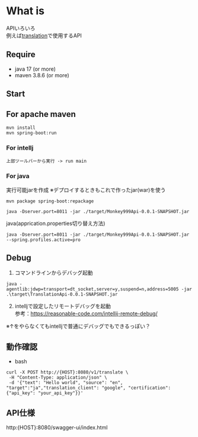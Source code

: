 # What is

APIいろいろ  
例えば[translation](https://github.com/monkey999por/translation)で使用するAPI

## Require

- java 17 (or more)
- maven 3.8.6 (or more)

## Start

## For apache maven

```
mvn install
mvn spring-boot:run
```

### For intellj

```
上部ツールバーから実行 -> run main
```

### For java

実行可能jarを作成 ※デプロイするときもこれで作ったjar(war)を使う

```shell
mvn package spring-boot:repackage
```

```shell
java -Dserver.port=8011 -jar ./target/Monkey999Api-0.0.1-SNAPSHOT.jar
```

java(apprication.properties切り替え方法)

```shell
java -Dserver.port=8011 -jar ./target/Monkey999Api-0.0.1-SNAPSHOT.jar --spring.profiles.active=pro
```

## Debug

1. コマンドラインからデバッグ起動

```
java -agentlib:jdwp=transport=dt_socket,server=y,suspend=n,address=5005 -jar .\target\TranslationApi-0.0.1-SNAPSHOT.jar
```

2. intelljで設定したリモートデバッグを起動  
   参考：<https://reasonable-code.com/intellij-remote-debug/>

※↑をやらなくてもintelljで普通にデバッグでもできるっぽい？

## 動作確認

- bash

 ```
 curl -X POST http://{HOST}:8080/v1/translate \
  -H "Content-Type: application/json" \
  -d '{"text": "Hello world", "source": "en", "target":"ja","translation_client": "google", "certification":{"api_key": "your_api_key"}}'
 ```

## API仕様

 http:{HOST}:8080/swagger-ui/index.html
